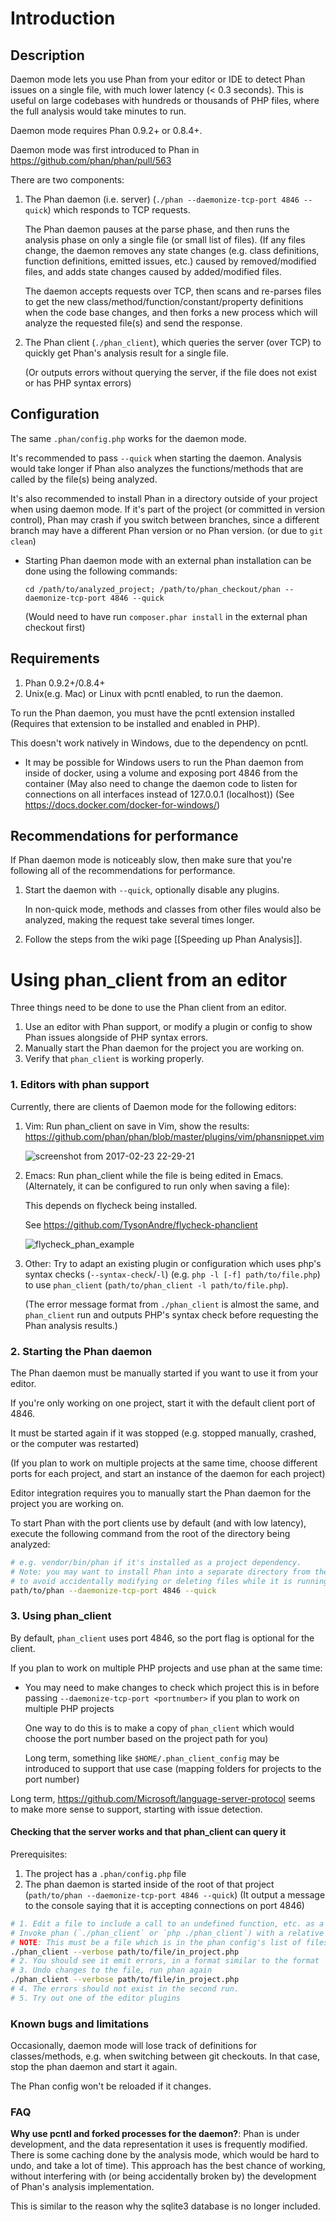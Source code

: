 Introduction
============

Description
-----------

Daemon mode lets you use Phan from your editor or IDE to detect Phan issues on a single file, with much lower latency (< 0.3 seconds).
This is useful on large codebases with hundreds or thousands of PHP files, where the full analysis would take minutes to run.

Daemon mode requires Phan 0.9.2+ or 0.8.4+. 

Daemon mode was first introduced to Phan in https://github.com/phan/phan/pull/563

There are two components:

1. The Phan daemon (i.e. server) (`./phan --daemonize-tcp-port 4846 --quick`) which responds to TCP requests.

   The Phan daemon pauses at the parse phase, and then runs the analysis phase on only a single file (or small list of files).
   (If any files change, the daemon removes any state changes (e.g. class definitions, function definitions, emitted issues, etc.) caused by removed/modified files, and adds state changes caused by added/modified files.

   The daemon accepts requests over TCP, then scans and re-parses files to get the new class/method/function/constant/property definitions when the code base changes, and then forks a new process which will analyze the requested file(s) and send the response.
2. The Phan client (`./phan_client`), which queries the server (over TCP) to quickly get Phan's analysis result for a single file.

   (Or outputs errors without querying the server, if the file does not exist or has PHP syntax errors)

Configuration
-------------

The same `.phan/config.php` works for the daemon mode.

It's recommended to pass `--quick` when starting the daemon. Analysis would take longer if Phan also analyzes the functions/methods that are called by the file(s) being analyzed.

It's also recommended to install Phan in a directory outside of your project when using daemon mode. If it's part of the project (or committed in version control), Phan may crash if you switch between branches, since a different branch may have a different Phan version or no Phan version. (or due to `git clean`)

- Starting Phan daemon mode with an external phan installation can be done using the following commands: 

  `cd /path/to/analyzed_project; /path/to/phan_checkout/phan --daemonize-tcp-port 4846 --quick` 

  (Would need to have run `composer.phar install` in the external phan checkout first)

Requirements
------------

1. Phan 0.9.2+/0.8.4+
2. Unix(e.g. Mac) or Linux with pcntl enabled, to run the daemon.

To run the Phan daemon, you must have the pcntl extension installed (Requires that extension to be installed and enabled in PHP).

This doesn't work natively in Windows, due to the dependency on pcntl.

- It may be possible for Windows users to run the Phan daemon from inside of docker, using a volume and exposing port 4846 from the container (May also need to change the daemon code to listen for connections on all interfaces instead of 127.0.0.1 (localhost))
  (See https://docs.docker.com/docker-for-windows/)

Recommendations for performance
-------------------------------

If Phan daemon mode is noticeably slow, then make sure that you're following all of the recommendations for performance.



1. Start the daemon with `--quick`, optionally disable any plugins.
   
   In non-quick mode, methods and classes from other files would also be analyzed, making the request take several times longer.
2. Follow the steps from the wiki page [[Speeding up Phan Analysis]].

Using phan_client from an editor
================================

Three things need to be done to use the Phan client from an editor.

1. Use an editor with Phan support, or modify a plugin or config to show Phan issues alongside of PHP syntax errors.
2. Manually start the Phan daemon for the project you are working on.
3. Verify that `phan_client` is working properly.

### 1. Editors with phan support
Currently, there are clients of Daemon mode for the following editors:

1. Vim: Run phan_client on save in Vim, show the results: https://github.com/phan/phan/blob/master/plugins/vim/phansnippet.vim

   
   ![screenshot from 2017-02-23 22-29-21](https://cloud.githubusercontent.com/assets/1904430/23336381/4210f212-fb83-11e6-9c55-79e0995307b1.png)


2. Emacs: Run phan_client while the file is being edited in Emacs. (Alternately, it can be configured to run only when saving a file):

   This depends on flycheck being installed.

   See https://github.com/TysonAndre/flycheck-phanclient

   ![flycheck_phan_example](https://cloud.githubusercontent.com/assets/1904430/23347092/85da0322-fc54-11e6-8fae-48b7a30d623b.png)
3. Other: Try to adapt an existing plugin or configuration which uses php's syntax checks (`--syntax-check`/`-l`) (e.g. `php -l [-f] path/to/file.php`) to use `phan_client` (`path/to/phan_client -l path/to/file.php`).

   (The error message format from `./phan_client` is almost the same, and `phan_client` run and outputs PHP's syntax check before requesting the Phan analysis results.)

### 2. Starting the Phan daemon

The Phan daemon must be manually started if you want to use it from your editor.

If you're only working on one project, start it with the default client port of 4846.

It must be started again if it was stopped (e.g. stopped manually, crashed, or the computer was restarted)

(If you plan to work on multiple projects at the same time, choose different ports for each project, and start an instance of the daemon for each project)

Editor integration requires you to manually start the Phan daemon for the project you are working on.

To start Phan with the port clients use by default (and with low latency), execute the following command from the root of the directory being analyzed:

```bash
# e.g. vendor/bin/phan if it's installed as a project dependency.
# Note: you may want to install Phan into a separate directory from the PHP projects you will be working on,
# to avoid accidentally modifying or deleting files while it is running.
path/to/phan --daemonize-tcp-port 4846 --quick
```

### 3. Using phan_client

By default, `phan_client` uses port 4846, so the port flag is optional for the client.

If you plan to work on multiple PHP projects and use phan at the same time:

- You may need to make changes to check which project this is in before passing `--daemonize-tcp-port <portnumber>` if you plan to work on multiple PHP projects
     
  One way to do this is to make a copy of `phan_client` which would choose the port number based on the project path for you)

  Long term, something like `$HOME/.phan_client_config` may be introduced to support that use case (mapping folders for projects to the port number)



Long term, https://github.com/Microsoft/language-server-protocol seems to make more sense to support, starting with issue detection.

#### Checking that the server works and that phan_client can query it

Prerequisites:

1. The project has a `.phan/config.php` file
2. The phan daemon is started inside of the root of that project (`path/to/phan --daemonize-tcp-port 4846 --quick`)
   (It output a message to the console saying that it is accepting connections on port 4846)

```bash
# 1. Edit a file to include a call to an undefined function, etc. as a sanity check
# Invoke phan (`./phan_client` or `php ./phan_client`) with a relative or absolute path to the file being analyzed.
# NOTE: This must be a file which is in the phan config's list of files/directories to analyze
./phan_client --verbose path/to/file/in_project.php
# 2. You should see it emit errors, in a format similar to the format `php -l` uses
# 3. Undo changes to the file, run phan again
./phan_client --verbose path/to/file/in_project.php
# 4. The errors should not exist in the second run.
# 5. Try out one of the editor plugins
```

### Known bugs and limitations

Occasionally, daemon mode will lose track of definitions for classes/methods, e.g. when switching between git checkouts.
In that case, stop the phan daemon and start it again.

The Phan config won't be reloaded if it changes.

### FAQ

**Why use pcntl and forked processes for the daemon?**:
Phan is under development, and the data representation it uses is frequently modified.
There is some caching done by the analysis mode, which would be hard to undo, and take a lot of time).
This approach has the best chance of working, without interfering with (or being accidentally broken by) the development of Phan's analysis implementation.

This is similar to the reason why the sqlite3 database is no longer included.